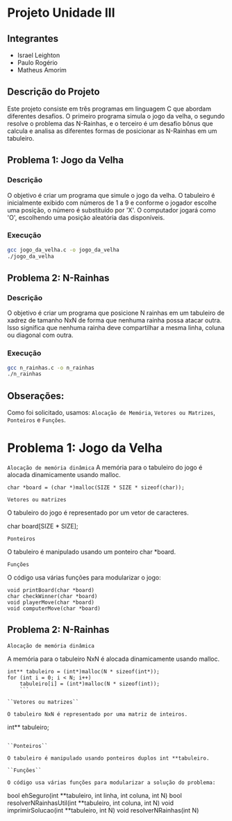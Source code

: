 # Projeto Unidade III

## Integrantes
- Israel Leighton
- Paulo Rogério
- Matheus Amorim

## Descrição do Projeto

Este projeto consiste em três programas em linguagem C que abordam diferentes desafios. O primeiro programa simula o jogo da velha, o segundo resolve o problema das N-Rainhas, e o terceiro é um desafio bônus que calcula e analisa as diferentes formas de posicionar as N-Rainhas em um tabuleiro.

## Problema 1: Jogo da Velha

### Descrição

O objetivo é criar um programa que simule o jogo da velha. O tabuleiro é inicialmente exibido com números de 1 a 9 e conforme o jogador escolhe uma posição, o número é substituído por 'X'. O computador jogará como 'O', escolhendo uma posição aleatória das disponíveis.

### Execução

```bash
gcc jogo_da_velha.c -o jogo_da_velha
./jogo_da_velha
```

## Problema 2: N-Rainhas

### Descrição

O objetivo é criar um programa que posicione N rainhas em um tabuleiro de xadrez de tamanho NxN de forma que nenhuma rainha possa atacar outra. Isso significa que nenhuma rainha deve compartilhar a mesma linha, coluna ou diagonal com outra.

### Execução

```bash 
gcc n_rainhas.c -o n_rainhas
./n_rainhas
```

## Obserações:

Como foi solicitado, usamos: `Alocação de Memória`, `Vetores ou Matrizes`, `Ponteiros` e `Funções`.

# Problema 1: Jogo da Velha

``Alocação de memória dinâmica``
A memória para o tabuleiro do jogo é alocada dinamicamente usando malloc.

```
char *board = (char *)malloc(SIZE * SIZE * sizeof(char));
```

``Vetores ou matrizes``

O tabuleiro do jogo é representado por um vetor de caracteres.

char board[SIZE * SIZE];

``Ponteiros``

O tabuleiro é manipulado usando um ponteiro char *board.

``Funções``

O código usa várias funções para modularizar o jogo:

```
void printBoard(char *board)
char checkWinner(char *board)
void playerMove(char *board)
void computerMove(char *board)
```

## Problema 2: N-Rainhas

``Alocação de memória dinâmica``

A memória para o tabuleiro NxN é alocada dinamicamente usando malloc.

```
int** tabuleiro = (int*)malloc(N * sizeof(int*));
for (int i = 0; i < N; i++)
    tabuleiro[i] = (int*)malloc(N * sizeof(int));
    ```

``Vetores ou matrizes``

O tabuleiro NxN é representado por uma matriz de inteiros.

```
int** tabuleiro;
```

``Ponteiros``

O tabuleiro é manipulado usando ponteiros duplos int **tabuleiro.

``Funções``

O código usa várias funções para modularizar a solução do problema:

```
bool ehSeguro(int **tabuleiro, int linha, int coluna, int N)
bool resolverNRainhasUtil(int **tabuleiro, int coluna, int N)
void imprimirSolucao(int **tabuleiro, int N)
void resolverNRainhas(int N)
```